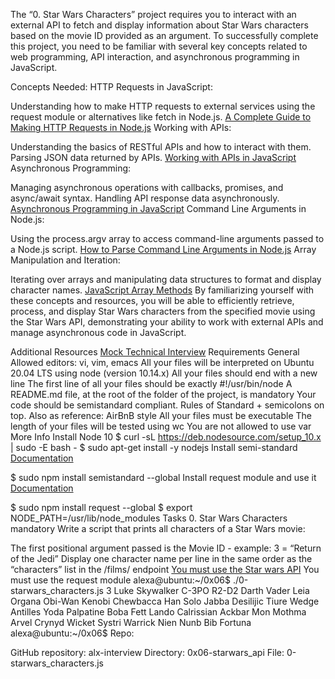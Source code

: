 The “0. Star Wars Characters” project requires you to interact with an external API to fetch and display information about Star Wars characters based on the movie ID provided as an argument. To successfully complete this project, you need to be familiar with several key concepts related to web programming, API interaction, and asynchronous programming in JavaScript.

Concepts Needed:
HTTP Requests in JavaScript:

Understanding how to make HTTP requests to external services using the request module or alternatives like fetch in Node.js.
[A Complete Guide to Making HTTP Requests in Node.js](https://www.memberstack.com/blog/node-http-request)
Working with APIs:

Understanding the basics of RESTful APIs and how to interact with them.
Parsing JSON data returned by APIs.
[Working with APIs in JavaScript](https://developer.mozilla.org/en-US/docs/Learn/JavaScript/Client-side_web_APIs/Introduction)
Asynchronous Programming:

Managing asynchronous operations with callbacks, promises, and async/await syntax.
Handling API response data asynchronously.
[Asynchronous Programming in JavaScript](https://developer.mozilla.org/en-US/docs/Learn/JavaScript/Asynchronous)
Command Line Arguments in Node.js:

Using the process.argv array to access command-line arguments passed to a Node.js script.
[How to Parse Command Line Arguments in Node.js](https://tecadmin.net/how-to-parse-command-line-arguments-in-nodejs/)
Array Manipulation and Iteration:

Iterating over arrays and manipulating data structures to format and display character names.
[JavaScript Array Methods](https://developer.mozilla.org/en-US/docs/Web/JavaScript/Reference/Global_Objects/Array)
By familiarizing yourself with these concepts and resources, you will be able to efficiently retrieve, process, and display Star Wars characters from the specified movie using the Star Wars API, demonstrating your ability to work with external APIs and manage asynchronous code in JavaScript.

Additional Resources
[Mock Technical Interview](https://www.youtube.com/watch?v=bmqZ5AhNr3g)
Requirements
General
Allowed editors: vi, vim, emacs
All your files will be interpreted on Ubuntu 20.04 LTS using node (version 10.14.x)
All your files should end with a new line
The first line of all your files should be exactly #!/usr/bin/node
A README.md file, at the root of the folder of the project, is mandatory
Your code should be semistandard compliant. Rules of Standard + semicolons on top. Also as reference: AirBnB style
All your files must be executable
The length of your files will be tested using wc
You are not allowed to use var
More Info
Install Node 10
$ curl -sL https://deb.nodesource.com/setup_10.x | sudo -E bash -
$ sudo apt-get install -y nodejs
Install semi-standard
[Documentation](https://github.com/standard/semistandard)

$ sudo npm install semistandard --global
Install request module and use it
[Documentation](https://github.com/request/request)

$ sudo npm install request --global
$ export NODE_PATH=/usr/lib/node_modules
Tasks
0. Star Wars Characters
mandatory
Write a script that prints all characters of a Star Wars movie:

The first positional argument passed is the Movie ID - example: 3 = “Return of the Jedi”
Display one character name per line in the same order as the “characters” list in the /films/ endpoint
[You must use the Star wars API](https://swapi-api.alx-tools.com/)
You must use the request module
alexa@ubuntu:~/0x06$ ./0-starwars_characters.js 3
Luke Skywalker
C-3PO
R2-D2
Darth Vader
Leia Organa
Obi-Wan Kenobi
Chewbacca
Han Solo
Jabba Desilijic Tiure
Wedge Antilles
Yoda
Palpatine
Boba Fett
Lando Calrissian
Ackbar
Mon Mothma
Arvel Crynyd
Wicket Systri Warrick
Nien Nunb
Bib Fortuna
alexa@ubuntu:~/0x06$ 
Repo:

GitHub repository: alx-interview
Directory: 0x06-starwars_api
File: 0-starwars_characters.js
